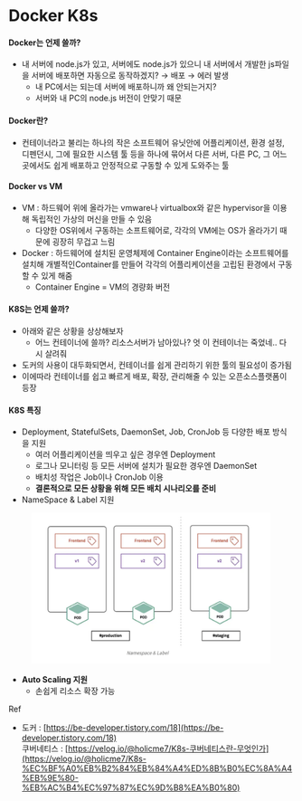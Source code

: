# Docker K8s

#### Docker는 언제 쓸까?

* 내 서버에 node.js가 있고, 서버에도 node.js가 있으니 내 서버에서 개발한 js파일을 서버에 배포하면 자동으로 동작하겠지? → 배포 → 에러 발생
  * 내 PC에서는 되는데 서버에 배포하니까 왜 안되는거지?
  * 서버와 내 PC의 node.js 버전이 안맞기 때문

#### Docker란?

* 컨테이너라고 불리는 하나의 작은 소프트웨어 유닛안에 어플리케이션, 환경 설정, 디펜던시, 그에 필요한 시스템 툴 등을 하나에 묶어서 다른 서버, 다른 PC, 그 어느곳에서도 쉽게 배포하고 안정적으로 구동할 수 있게 도와주는 툴

#### Docker vs VM

* VM : 하드웨어 위에 올라가는 vmware나 virtualbox와 같은 hypervisor을 이용해 독립적인 가상의 머신을 만들 수 있음
  * 다양한 OS위에서 구동하는 소프트웨어로, 각각의 VM에는 OS가 올라가기 때문에 굉장히 무겁고 느림
* Docker : 하드웨어에 설치된 운영체제에 Container Engine이라는 소프트웨어를 설치해 개별적인Container를 만들어 각각의 어플리케이션을 고립된 환경에서 구동할 수 있게 해줌
  * Container Engine = VM의 경량화 버전

#### K8S는 언제 쓸까?

* 아래와 같은 상황을 상상해보자
  * 어느 컨테이너에 쓸까? 리소스서버가 남아있나? 엇 이 컨테이너는 죽었네.. 다시 살려줘
* 도커의 사용이 대두화되면서, 컨테이너를 쉽게 관리하기 위한 툴의 필요성이 증가됨
* 이에따라 컨테이너를 쉽고 빠르게 배포, 확장, 관리해줄 수 있는 오픈소스플랫폼이 등장

#### K8S 특징

* Deployment, StatefulSets, DaemonSet, Job, CronJob 등 다양한 배포 방식을 지원
  * 여러 어플리케이션을 띄우고 싶은 경우엔 Deployment
  * 로그나 모니터링 등 모든 서버에 설치가 필요한 경우엔 DaemonSet
  * 배치성 작업은 Job이나 CronJob 이용
  * **결론적으로 모든 상황을 위해 모든 배치 시나리오를 준비**
* NameSpace & Label 지원

<figure><img src="../../../.gitbook/assets/image (11) (1).png" alt=""><figcaption></figcaption></figure>

* **Auto Scaling 지원**
  * 손쉽게 리소스 확장 가능

Ref&#x20;

* 도커 : [https://be-developer.tistory.com/18](https://be-developer.tistory.com/18) \
  쿠버네티스 : [https://velog.io/@holicme7/K8s-쿠버네티스란-무엇인가](https://velog.io/@holicme7/K8s-%EC%BF%A0%EB%B2%84%EB%84%A4%ED%8B%B0%EC%8A%A4%EB%9E%80-%EB%AC%B4%EC%97%87%EC%9D%B8%EA%B0%80)
